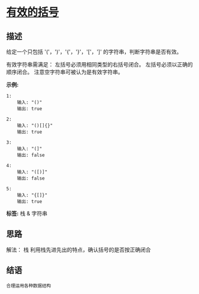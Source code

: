 # [ 有效的括号 ][title]

## 描述
给定一个只包括 '('，')'，'{'，'}'，'['，']' 的字符串，判断字符串是否有效。

有效字符串需满足：
  左括号必须用相同类型的右括号闭合。
  左括号必须以正确的顺序闭合。
  注意空字符串可被认为是有效字符串。

**示例:**
```
1:
    输入: "()"
    输出: true

2:
    输入: "()[]{}"
    输出: true

3:
    输入: "(]"
    输出: false

4:
    输入: "([)]"
    输出: false

5:
    输入: "{[]}"
    输出: true
```


**标签:** 栈 &  字符串


## 思路
解法： 栈
    利用栈先进先出的特点，确认括号的是否按正确闭合
    
    
## 结语
    合理运用各种数据结构
  
[title]: https://leetcode-cn.com/problems/valid-parentheses/

